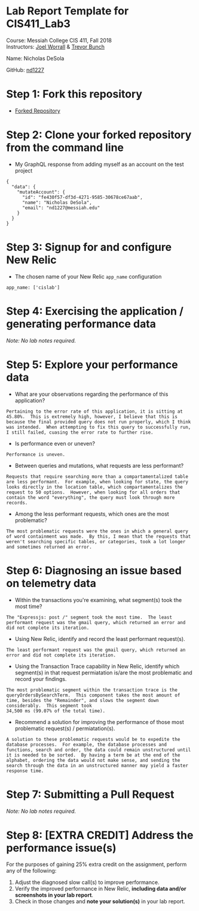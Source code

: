 # Lab Report Template for CIS411_Lab3
Course: Messiah College CIS 411, Fall 2018<br/>
Instructors: [Joel Worrall](https://github.com/tangollama) & [Trevor Bunch](https://github.com/trevordbunch)<br/>

Name: Nicholas DeSola<br/>

GitHub: [nd1227](https://github.com/nd1227)<br/>

# Step 1: Fork this repository
- [Forked Repository](https://github.com/nd1227/cis411_lab3.git)

# Step 2: Clone your forked repository from the command line
- My GraphQL response from adding myself as an account on the test project
```
{
  "data": {
    "mutateAccount": {
      "id": "fe430f57-df3d-4271-9585-30678ce67aab",
      "name": "Nicholas DeSola",
      "email": "nd1227@messiah.edu"
    }
  }
}
```

# Step 3: Signup for and configure New Relic
- The chosen name of your New Relic ```app_name``` configuration
```
app_name: ['cislab']
```

# Step 4: Exercising the application / generating performance data

_Note: No lab notes required._

# Step 5: Explore your performance data
* What are your observations regarding the performance of this application?
```
Pertaining to the error rate of this application, it is sitting at 45.80%.  This is extremely high, however, I believe that this is because the final provided query does not run properly, which I think was intended.  When attempting to fix this query to successfully run, I still failed, cuasing the error rate to further rise.
 ```
* Is performance even or uneven?
```
Performance is uneven.
```
* Between queries and mutations, what requests are less performant?
```
Requests that require searching more than a compartamentalized table are less performant.  For example, when looking for state, the query looks directly in the location table, which compartamentalizes the request to 50 options.  However, when looking for all orders that contain the word "everything", the query must look through more records.
```
* Among the less performant requests, which ones are the most problematic?
```
The most problematic requests were the ones in which a general query of word containment was made.  By this, I mean that the requests that weren't searching specific tables, or categories, took a lot longer and sometimes returned an error.
```

# Step 6: Diagnosing an issue based on telemetry data
* Within the transactions you're examining, what segment(s) took the most time?
```
The "Expressjs: post /" segment took the most time.  The least performant request was the gmail query, which returned an error and did not complete its iteration.
```
* Using New Relic, identify and record the least performant request(s).
```
The least performant request was the gmail query, which returned an error and did not complete its iteration.
```
* Using the Transaction Trace capability in New Relic, identify which segment(s) in that request permiatation is/are the most problematic and record your findings.
```
The most problematic segment within the transaction trace is the queryOrdersBySearchTerm.  This component takes the most amount of time, besides the "Remainder", and slows the segment down considerably.  This segment took 
34,500 ms (99.07% of the total time).
```
* Recommend a solution for improving the performance of those most problematic request(s) / permiatation(s).
```
A solution to these problematic requests would be to expedite the database processes.  For example, the database processes and functions, search and order, the data could remain unstructured until it is needed to be sorted.  By having a term be at the end of the alphabet, ordering the data would not make sense, and sending the search through the data in an unstructured manner may yield a faster response time.
```

# Step 7: Submitting a Pull Request
_Note: No lab notes required._

# Step 8: [EXTRA CREDIT] Address the performance issue(s)
For the purposes of gaining 25% extra credit on the assignment, perform any of the following:
1. Adjust the diagnosed slow call(s) to improve performance. 
2. Verify the improved performance in New Relic, **including data and/or screenshots in your lab report**.
2. Check in those changes and **note your solution(s)** in your lab report.